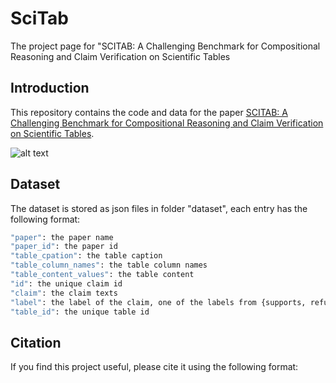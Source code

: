 # SciTab
The project page for "SCITAB: A Challenging Benchmark for Compositional Reasoning and Claim Verification on Scientific Tables

## Introduction

This repository contains the code and data for the paper [SCITAB: A Challenging Benchmark for Compositional Reasoning and Claim Verification on Scientific Tables](). 

![alt text](https://github.com/XinyuanLu00/SciTab/blob/main/scitab-eg.png?raw=true)
## Dataset

The dataset is stored as json files in folder "dataset", each entry has the following format:

```bash
"paper": the paper name
"paper_id": the paper id
"table_cpation": the table caption
"table_column_names": the table column names
"table_content_values": the table content
"id": the unique claim id
"claim": the claim texts
"label": the label of the claim, one of the labels from {supports, refutes, not enough info}
"table_id": the unique table id   
```

## Citation

If you find this project useful, please cite it using the following format: 

```bash

```
